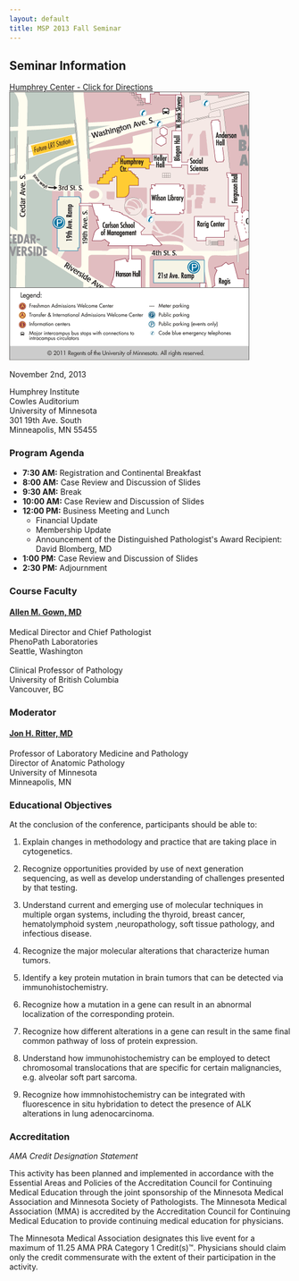 ```yaml
---
layout: default
title: MSP 2013 Fall Seminar
---
```


## Seminar Information

<span class="pull-right" style="text-align: center;"><a href="http://maps.google.com/maps?f=q&source=s_q&hl=en&geocode=&q=301+19th+Avenue+S,+Minneapolis,+MN+55455&sll=44.973133,-93.245868&sspn=0.007711,0.019248&ie=UTF8&hq=&hnear=301+19th+Ave+S,+Minneapolis,+Hennepin,+Minnesota+55455&ll=44.971645,-93.245709&spn=0.007712,0.019248&z=16" target="_blank">Humphrey Center - Click for Directions<br/>![Humphrey Institute](images/humphrey.gif "Humphrey Center (click for directions)")</a></span>

November 2nd, 2013

Humphrey Institute<br/>
Cowles Auditorium<br/>
University of Minnesota<br/>
301 19th Ave. South<br/>
Minneapolis, MN 55455

### Program Agenda

- **7:30 AM:** Registration and Continental Breakfast
- **8:00 AM:** Case Review and Discussion of Slides 
- **9:30 AM:** Break
- **10:00 AM:** Case Review and Discussion of Slides 
- **12:00 PM:** Business Meeting and Lunch 
  - Financial Update 
  - Membership Update 
  - Announcement of the Distinguished Pathologist's Award Recipient: David Blomberg, MD
- **1:00 PM:** Case Review and Discussion of Slides 
- **2:30 PM:** Adjournment 

### Course Faculty

<h4><a href="http://phenopath.com/#/medical-staff" target="_blank">Allen M. Gown, MD</a></h4>
Medical Director and Chief Pathologist<br/>
PhenoPath Laboratories<br/>
Seattle, Washington<br/><br/>
Clinical Professor of Pathology<br/>
University of British Columbia<br/>
Vancouver, BC 

### Moderator

<h4><a href="http://www.med.umn.edu/pathology/about/faculty/ritter/home.html" target="_blank">Jon H. Ritter, MD</a></h4>
Professor of Laboratory Medicine and Pathology<br/>
Director of Anatomic Pathology<br/>
University of Minnesota<br/>
Minneapolis, MN

### Educational Objectives

At the conclusion of the conference, participants should be able to:

1. Explain changes in methodology and practice that are taking place in cytogenetics. 

2. Recognize opportunities provided by use of next generation sequencing, as well as develop understanding of challenges presented by that testing.

3. Understand current and emerging use of molecular techniques in multiple organ systems, including the thyroid, breast cancer, hematolymphoid system ,neuropathology, soft tissue pathology, 
and infectious disease. 

4. Recognize the major molecular alterations that characterize human tumors.

5. Identify a key protein mutation in brain tumors that can be detected via immunohistochemistry.

6. Recognize how a mutation in a gene can result in an abnormal localization of the corresponding protein. 

7. Recognize how different alterations in a gene can result in the same final common pathway of loss of protein expression. 

8. Understand how immunohistochemistry can be employed to detect chromosomal translocations that are specific for certain malignancies, e.g. alveolar soft part sarcoma.

9. Recognize how immnohistochemistry can be integrated with fluorescence in situ hybridation to detect the presence of ALK alterations in lung adenocarcinoma.

### Accreditation

*AMA Credit Designation Statement*

This activity has been planned and implemented in accordance with the Essential Areas and Policies of the Accreditation Council for Continuing Medical Education through the joint sponsorship of the Minnesota Medical Association and Minnesota Society of Pathologists. The Minnesota Medical Association (MMA) is accredited by the Accreditation Council for Continuing Medical Education to provide continuing medical education for physicians.

The Minnesota Medical Association designates this live event for a maximum of 11.25 AMA PRA Category 1 Credit(s)™. Physicians should claim only the credit commensurate with the extent of their participation in the activity.
